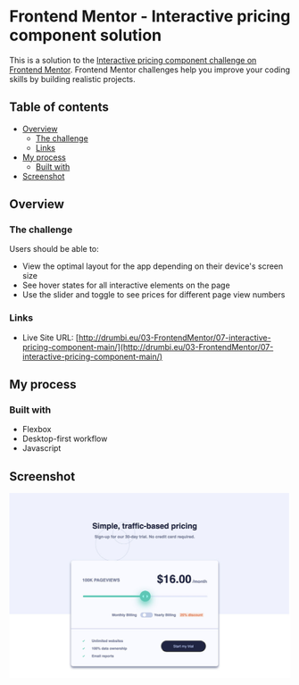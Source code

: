 # Frontend Mentor - Interactive pricing component solution

This is a solution to the [Interactive pricing component challenge on Frontend Mentor](https://www.frontendmentor.io/challenges/interactive-pricing-component-t0m8PIyY8). Frontend Mentor challenges help you improve your coding skills by building realistic projects. 

## Table of contents

- [Overview](#overview)
  - [The challenge](#the-challenge)
  - [Links](#links)
- [My process](#my-process)
  - [Built with](#built-with)
- [Screenshot](#screenshot)

## Overview

### The challenge

Users should be able to:

- View the optimal layout for the app depending on their device's screen size
- See hover states for all interactive elements on the page
- Use the slider and toggle to see prices for different page view numbers

### Links

- Live Site URL: [http://drumbi.eu/03-FrontendMentor/07-interactive-pricing-component-main/](http://drumbi.eu/03-FrontendMentor/07-interactive-pricing-component-main/)

## My process

### Built with

- Flexbox
- Desktop-first workflow
- Javascript

## Screenshot

![](./screenShot/screenshot.jpg)


